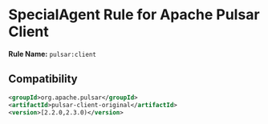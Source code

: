 # SpecialAgent Rule for Apache Pulsar Client

**Rule Name:** `pulsar:client`

## Compatibility

```xml
<groupId>org.apache.pulsar</groupId>
<artifactId>pulsar-client-original</artifactId>
<version>[2.2.0,2.3.0)</version>
```